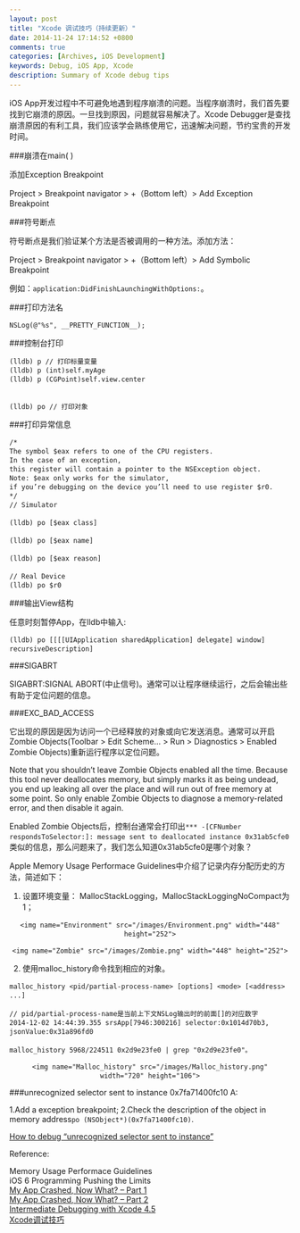 ```yaml
---
layout: post
title: "Xcode 调试技巧（持续更新）"
date: 2014-11-24 17:14:52 +0800
comments: true
categories: [Archives, iOS Development]
keywords: Debug, iOS App, Xcode
description: Summary of Xcode debug tips
---
```

iOS App开发过程中不可避免地遇到程序崩溃的问题。当程序崩溃时，我们首先要找到它崩溃的原因。一旦找到原因，问题就容易解决了。Xcode Debugger是查找崩溃原因的有利工具，我们应该学会熟练使用它，迅速解决问题，节约宝贵的开发时间。

###崩溃在main( )

添加Exception Breakpoint

Project > Breakpoint navigator > +（Bottom left）> Add Exception Breakpoint

###符号断点

符号断点是我们验证某个方法是否被调用的一种方法。添加方法：

Project > Breakpoint navigator > +（Bottom left）> Add Symbolic Breakpoint

例如：`application:DidFinishLaunchingWithOptions:`。

###打印方法名

```
NSLog(@"%s", __PRETTY_FUNCTION__);

``` 

###控制台打印

```
(lldb) p // 打印标量变量
(lldb) p (int)self.myAge
(lldb) p (CGPoint)self.view.center


(lldb) po // 打印对象

```
<!-- more -->

###打印异常信息

```
/*
The symbol $eax refers to one of the CPU registers.    
In the case of an exception,   
this register will contain a pointer to the NSException object.   
Note: $eax only works for the simulator,   
if you’re debugging on the device you’ll need to use register $r0.  
*/
// Simulator

(lldb) po [$eax class]

(lldb) po [$eax name]

(lldb) po [$eax reason]

// Real Device
(lldb) po $r0
```

###输出View结构

任意时刻暂停App，在lldb中输入:

```
(lldb) po [[[[UIApplication sharedApplication] delegate] window] recursiveDescription]

```

###SIGABRT

SIGABRT:SIGNAL ABORT(中止信号)。通常可以让程序继续运行，之后会输出些有助于定位问题的信息。

###EXC_BAD_ACCESS

它出现的原因是因为访问一个已经释放的对象或向它发送消息。通常可以开启Zombie Objects(Toolbar > Edit Scheme... > Run > Diagnostics > Enabled Zombie Objects)重新运行程序以定位问题。

Note that you shouldn’t leave Zombie Objects enabled all the time. Because this tool never deallocates memory, but simply marks it as being undead, you end up leaking all over the place and will run out of free memory at some point. So only enable Zombie Objects to diagnose a memory-related error, and then disable it again.

Enabled Zombie Objects后，控制台通常会打印出`*** -[CFNumber respondsToSelector:]: message sent to deallocated instance 0x31ab5cfe0`类似的信息，那么问题来了，我们怎么知道0x31ab5cfe0是哪个对象？

Apple Memory Usage Performace Guidelines中介绍了记录内存分配历史的方法，简述如下：

1. 设置环境变量： MallocStackLogging，MallocStackLoggingNoCompact为1；

<div style="text-align: center" markdown="1">

	<img name="Environment" src="/images/Environment.png" width="448" height="252">

</div>

<div style="text-align: center" markdown="1">

	<img name="Zombie" src="/images/Zombie.png" width="448" height="252">

</div>

2. 使用malloc_history命令找到相应的对象。

```
malloc_history <pid/partial-process-name> [options] <mode> [<address> ...]

// pid/partial-process-name是当前上下文NSLog输出时的前面[]的对应数字
2014-12-02 14:44:39.355 srsApp[7946:300216] selector:0x1014d70b3, jsonValue:0x31a896fd0

malloc_history 5968/224511 0x2d9e23fe0 | grep "0x2d9e23fe0"。
```

<div style="text-align: center" markdown="1">

	<img name="Malloc_history" src="/images/Malloc_history.png" width="720" height="106">

</div>

###unrecognized selector sent to instance 0x7fa71400fc10
A: 

1.Add a exception breakpoint;
2.Check the description of the object in memory address`po (NSObject*)(0x7fa71400fc10)`.

[How to debug “unrecognized selector sent to instance”](http://stackoverflow.com/questions/37928924/how-to-debug-unrecognized-selector-sent-to-instance)

Reference:

Memory Usage Performace Guidelines   
iOS 6 Programming Pushing the Limits  
[My App Crashed, Now What? – Part 1](http://www.raywenderlich.com/10209/my-app-crashed-now-what-part-1)    
[My App Crashed, Now What? – Part 2](http://www.raywenderlich.com/10505/my-app-crashed-now-what-part-2)  
[Intermediate Debugging with Xcode 4.5](http://www.raywenderlich.com/28289/debugging-ios-apps-in-xcode-4-5)     
[Xcode调试技巧](http://www.iwangke.me/2013/01/15/xcode-debugging-tips/)
